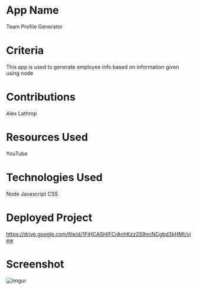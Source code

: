 # App Name

Team Profile Generator

# Criteria

This app is used to generate employee info based on information given using node

# Contributions

Alex Lathrop

# Resources Used

YouTube

# Technologies Used

Node
Javascript
CSS

# Deployed Project

https://drive.google.com/file/d/1FiHCASHIFCrAnhKzz2S9ncNCgbd3kHMt/view

# Screenshot

![Imgur](https://i.imgur.com/3Khz8Jx.png)
